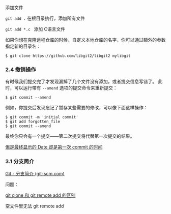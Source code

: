 添加文件

`git add .` 在根目录执行，添加所有文件

`git add *.c ` 添加 C语言文件



如果你想在克隆远程仓库的时候，自定义本地仓库的名字，你可以通过额外的参数指定新的目录名：

```console
$ git clone https://github.com/libgit2/libgit2 mylibgit
```





### 2.4 撤销操作

有时候我们提交完了才发现漏掉了几个文件没有添加，或者提交信息写错了。 此时，可以运行带有 `--amend` 选项的提交命令来重新提交：

```console
$ git commit --amend
```

例如，你提交后发现忘记了暂存某些需要的修改，可以像下面这样操作：

```console
$ git commit -m 'initial commit'
$ git add forgotten_file
$ git commit --amend
```

最终你只会有一个提交——第二次提交将代替第一次提交的结果。

<u>但是最终显示的 Date 却是第一次 commit 的时间</u>



### 3.1 分支简介

[Git - 分支简介 (git-scm.com)](https://git-scm.com/book/zh/v2/Git-分支-分支简介)



问题：

<u>git clone 和 git remote add 的区别</u>

空文件里无法 git remote add

